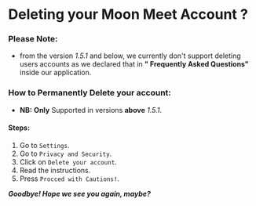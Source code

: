 # Deleting your Moon Meet Account ?

### Please Note:

- from the version *1.5.1* and below, we currently don't support deleting users accounts as we declared that in **"
  Frequently Asked Questions"** inside our application.

### How to Permanently Delete your account:

- **NB:** **Only** Supported in versions **above** *1.5.1*.

#### Steps:

1. Go to `Settings`.
2. Go to `Privacy and Security`.
3. Click on `Delete your account`.
4. Read the instructions.
5. Press `Procced with Cautions!`.

_**Goodbye! Hope we see you again, maybe?**_
